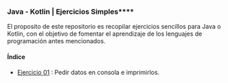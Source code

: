 ### Java - Kotlin | Ejercicios Simples****
 
El proposito de este repositorio es recopilar ejercicios sencillos para Java o Kotlin, con el objetivo de fomentar el 
aprendizaje de los lenguajes de programación antes mencionados.

#### Índice
   - [Ejercicio 01](src/arte/programar/ejercicio01) : Pedir datos en consola e imprimirlos.
    